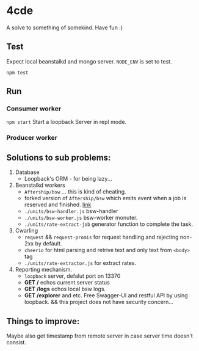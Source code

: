 # 4cde
A solve to something of somekind. Have fun :)

## Test
Expect local beanstalkd and mongo server. `NODE_ENV` is set to test.

`npm test`

## Run
### Consumer worker
`npm start`
Start a loopback Server in repl mode.

### Producer worker


## Solutions to sub problems:
1. Database
	- Loopback's ORM - for being lazy...
2. Beanstalkd workers
	- `Aftership/bsw` ... this is kind of cheating.
	- forked version of `Aftership/bsw` which emits event when a job is reserved and finished. [link](https://github.com/c1e192a6-70e8-4e1e-a1da-756f20fd50be/bsw)
	- `./units/bsw-handler.js` bsw-handler
	- `./units/bsw-worker.js` bsw-worker monuter.
	- `./units/rate-extract-job` generator function to complete the task.
3. Cwarling
	- `request` && `request-promis` for request handling and rejecting non-2xx by default.
	- `cheerio` for html parsing and retrive text and only text from `<body>` tag
	- `./units/rate-extractor.js` for extract rates.
4. Reporting mechanism.
	- `loopback` server, defalut port on 13370
	- **GET /** echos current server status
	- **GET /logs** echos local bsw logs.
	- **GET /explorer** and etc. Free Swagger-UI and restful API by using loopback. && this project does not have security concern...

## Things to improve:
Maybe also get timestamp from remote server in case server time doesn't consist.
